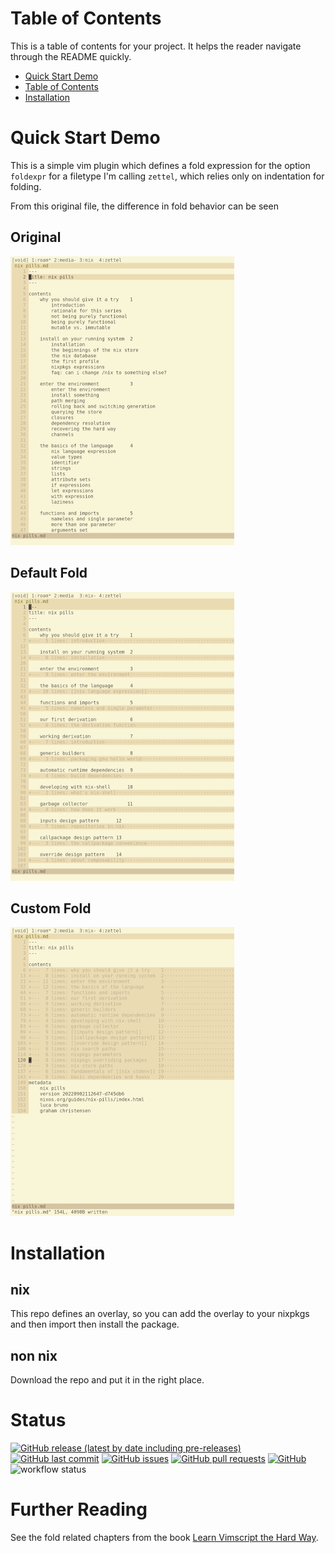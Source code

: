 # Table of Contents

This is a table of contents for your project. It helps the reader navigate through the README quickly.
- [Quick Start Demo](#quick-start-demo)
- [Table of Contents](#table-of-contents)
- [Installation](#installation)

# Quick Start Demo

This is a simple vim plugin which defines a fold expression for the option
`foldexpr` for a filetype I'm calling `zettel`, which relies only on indentation
for folding.

From this original file, the difference in fold behavior can be seen

## Original
<img src="img/original.png" alt="original" width="358" height="462">

## Default Fold
<img src="img/bad-fold.png" alt="bad fold" width="358" height="462">

## Custom Fold
<img src="img/good-fold.png" alt="good fold" width="358" height="462">

# Installation

## nix
This repo defines an overlay, so you can add the overlay to your nixpkgs and
then import then install the package.

## non nix
Download the repo and put it in the right place.

# Status
[![GitHub release (latest by date including pre-releases)](https://img.shields.io/github/v/release/idrisr/zettel?include_prereleases)](https://img.shields.io/github/v/release/idrisr/zettel?include_prereleases)
[![GitHub last commit](https://img.shields.io/github/last-commit/idrisr/zettel)](https://img.shields.io/github/last-commit/idrisr/zettel)
[![GitHub issues](https://img.shields.io/github/issues-raw/idrisr/zettel)](https://img.shields.io/github/issues-raw/idrisr/zettel)
[![GitHub pull requests](https://img.shields.io/github/issues-pr/idrisr/zettel)](https://img.shields.io/github/issues-pr/idrisr/zettel)
[![GitHub](https://img.shields.io/github/license/idrisr/zettel)](https://img.shields.io/github/license/idrisr/zettel)
    ![workflow status](https://github.com/idrisr/zettel/actions/workflows/push.yml/badge.svg)

# Further Reading
See the fold related chapters from the book [Learn Vimscript the Hard Way](https://learnvimscriptthehardway.stevelosh.com/chapters/48.html).
